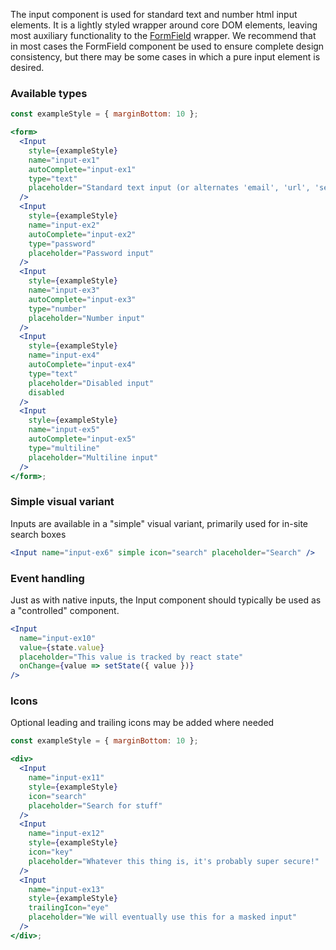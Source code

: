 The input component is used for standard text and number html input elements. It is a lightly styled wrapper around core DOM elements, leaving most auxiliary functionality to the [FormField](#form) wrapper. We recommend that in most cases the FormField component be used to ensure complete design consistency, but there may be some cases in which a pure input element is desired.

### Available types

```jsx
const exampleStyle = { marginBottom: 10 };

<form>
  <Input
    style={exampleStyle}
    name="input-ex1"
    autoComplete="input-ex1"
    type="text"
    placeholder="Standard text input (or alternates 'email', 'url', 'search')"
  />
  <Input
    style={exampleStyle}
    name="input-ex2"
    autoComplete="input-ex2"
    type="password"
    placeholder="Password input"
  />
  <Input
    style={exampleStyle}
    name="input-ex3"
    autoComplete="input-ex3"
    type="number"
    placeholder="Number input"
  />
  <Input
    style={exampleStyle}
    name="input-ex4"
    autoComplete="input-ex4"
    type="text"
    placeholder="Disabled input"
    disabled
  />
  <Input
    style={exampleStyle}
    name="input-ex5"
    autoComplete="input-ex5"
    type="multiline"
    placeholder="Multiline input"
  />
</form>;
```

### Simple visual variant

Inputs are available in a "simple" visual variant, primarily used for in-site search boxes

```jsx
<Input name="input-ex6" simple icon="search" placeholder="Search" />
```

### Event handling

Just as with native inputs, the Input component should typically be used as a "controlled" component.

```jsx
<Input
  name="input-ex10"
  value={state.value}
  placeholder="This value is tracked by react state"
  onChange={value => setState({ value })}
/>
```

### Icons

Optional leading and trailing icons may be added where needed

```jsx
const exampleStyle = { marginBottom: 10 };

<div>
  <Input
    name="input-ex11"
    style={exampleStyle}
    icon="search"
    placeholder="Search for stuff"
  />
  <Input
    name="input-ex12"
    style={exampleStyle}
    icon="key"
    placeholder="Whatever this thing is, it's probably super secure!"
  />
  <Input
    name="input-ex13"
    style={exampleStyle}
    trailingIcon="eye"
    placeholder="We will eventually use this for a masked input"
  />
</div>;
```
